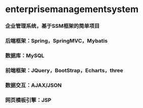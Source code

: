 # enterprisemanagementsystem
### 企业管理系统，基于SSM框架的简单项目
### 后端框架：Spring，SpringMVC，Mybatis
### 数据库：MySQL
### 前端框架：JQuery，BootStrap，Echarts，three
### 数据交互：AJAX/JSON
### 网页模板引擎：JSP
